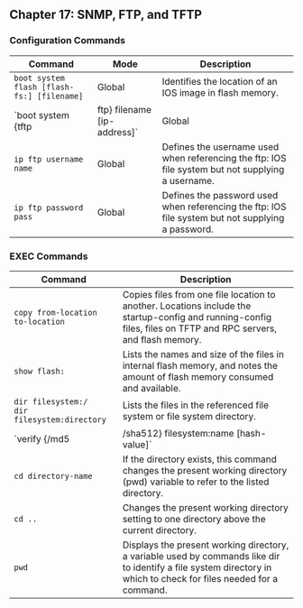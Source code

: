 ## Chapter 17: SNMP, FTP, and TFTP

### Configuration Commands

| Command | Mode | Description |
|---|---|---|
| `boot system flash [flash-fs:] [filename]` | Global | Identifies the location of an IOS image in flash memory. |
| `boot system {tftp | ftp} filename [ip-address]` | Global | Identifies an external server, protocol, and filename to use to load an IOS from an external server. |
| `ip ftp username name` | Global | Defines the username used when referencing the ftp: IOS file system but not supplying a username. |
| `ip ftp password pass` | Global | Defines the password used when referencing the ftp: IOS file system but not supplying a password. |


### EXEC Commands

| Command | Description |
|---|---|
| `copy from-location to-location` | Copies files from one file location to another. Locations include the startup-config and running-config files, files on TFTP and RPC servers, and flash memory. |
| `show flash:` | Lists the names and size of the files in internal flash memory, and notes the amount of flash memory consumed and available. |
| `dir filesystem:/` <br> `dir filesystem:directory` | Lists the files in the referenced file system or file system directory. |
| `verify {/md5 | /sha512} filesystem:name [hash-value]` | Performs an MD5 or SHA512 hash of the referenced file and displays the results. If listed, the command compares the hash in the command with the results of performing MD5 or SHA512 hash on the local file. |
| `cd directory-name` | If the directory exists, this command changes the present working directory (pwd) variable to refer to the listed directory. |
| `cd ..` | Changes the present working directory setting to one directory above the current directory. |
| `pwd` | Displays the present working directory, a variable used by commands like dir to identify a file system directory in which to check for files needed for a command. |